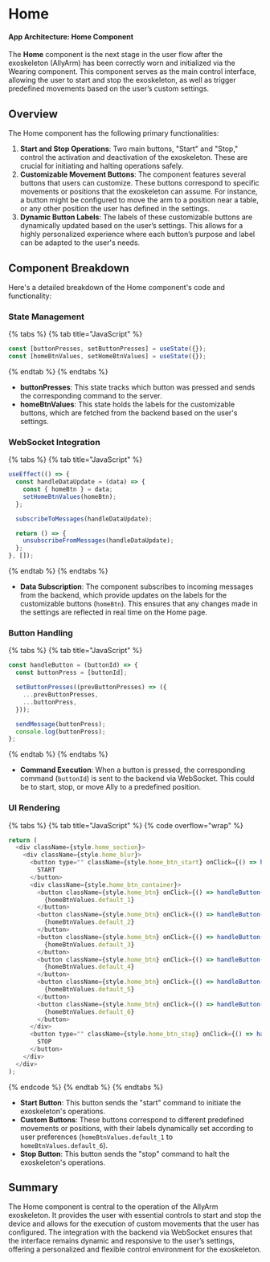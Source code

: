 # Home

#### App Architecture: Home Component

The **Home** component is the next stage in the user flow after the exoskeleton (AllyArm) has been correctly worn and initialized via the Wearing component. This component serves as the main control interface, allowing the user to start and stop the exoskeleton, as well as trigger predefined movements based on the user’s custom settings.

## Overview

The Home component has the following primary functionalities:

1. **Start and Stop Operations**: Two main buttons, "Start" and "Stop," control the activation and deactivation of the exoskeleton. These are crucial for initiating and halting operations safely.
2. **Customizable Movement Buttons**: The component features several buttons that users can customize. These buttons correspond to specific movements or positions that the exoskeleton can assume. For instance, a button might be configured to move the arm to a position near a table, or any other position the user has defined in the settings.
3. **Dynamic Button Labels**: The labels of these customizable buttons are dynamically updated based on the user’s settings. This allows for a highly personalized experience where each button’s purpose and label can be adapted to the user's needs.

## Component Breakdown

Here's a detailed breakdown of the Home component's code and functionality:

### State Management

{% tabs %}
{% tab title="JavaScript" %}
```javascript
const [buttonPresses, setButtonPresses] = useState({});
const [homeBtnValues, setHomeBtnValues] = useState({});
```
{% endtab %}
{% endtabs %}

* **buttonPresses**: This state tracks which button was pressed and sends the corresponding command to the server.
* **homeBtnValues**: This state holds the labels for the customizable buttons, which are fetched from the backend based on the user's settings.

### WebSocket Integration

{% tabs %}
{% tab title="JavaScript" %}
```javascript
useEffect(() => {
  const handleDataUpdate = (data) => {
    const { homeBtn } = data;
    setHomeBtnValues(homeBtn);
  };

  subscribeToMessages(handleDataUpdate);

  return () => {
    unsubscribeFromMessages(handleDataUpdate);
  };
}, []);
```
{% endtab %}
{% endtabs %}

* **Data Subscription**: The component subscribes to incoming messages from the backend, which provide updates on the labels for the customizable buttons (`homeBtn`). This ensures that any changes made in the settings are reflected in real time on the Home page.

### Button Handling

{% tabs %}
{% tab title="JavaScript" %}
```javascript
const handleButton = (buttonId) => {
  const buttonPress = [buttonId];

  setButtonPresses((prevButtonPresses) => ({
    ...prevButtonPresses,
    ...buttonPress,
  }));

  sendMessage(buttonPress);
  console.log(buttonPress);
};
```
{% endtab %}
{% endtabs %}

* **Command Execution**: When a button is pressed, the corresponding command (`buttonId`) is sent to the backend via WebSocket. This could be to start, stop, or move Ally to a predefined position.

### UI Rendering

{% tabs %}
{% tab title="JavaScript" %}
{% code overflow="wrap" %}
```javascript
return (
  <div className={style.home_section}>
    <div className={style.home_blur}>
      <button type="" className={style.home_btn_start} onClick={() => handleButton("start")}>
        START
      </button>
      <div className={style.home_btn_container}>
        <button className={style.home_btn} onClick={() => handleButton("default1")}>
          {homeBtnValues.default_1}
        </button>
        <button className={style.home_btn} onClick={() => handleButton("default2")}>
          {homeBtnValues.default_2}
        </button>
        <button className={style.home_btn} onClick={() => handleButton("default3")}>
          {homeBtnValues.default_3}
        </button>
        <button className={style.home_btn} onClick={() => handleButton("default4")}>
          {homeBtnValues.default_4}
        </button>
        <button className={style.home_btn} onClick={() => handleButton("default5")}>
          {homeBtnValues.default_5}
        </button>
        <button className={style.home_btn} onClick={() => handleButton("default6")}>
          {homeBtnValues.default_6}
        </button>
      </div>
      <button type="" className={style.home_btn_stop} onClick={() => handleButton("stop")}>
        STOP
      </button>
    </div>
  </div>
);
```
{% endcode %}
{% endtab %}
{% endtabs %}

* **Start Button**: This button sends the "start" command to initiate the exoskeleton's operations.
* **Custom Buttons**: These buttons correspond to different predefined movements or positions, with their labels dynamically set according to user preferences (`homeBtnValues.default_1` to `homeBtnValues.default_6`).
* **Stop Button**: This button sends the "stop" command to halt the exoskeleton's operations.

## Summary

The Home component is central to the operation of the AllyArm exoskeleton. It provides the user with essential controls to start and stop the device and allows for the execution of custom movements that the user has configured. The integration with the backend via WebSocket ensures that the interface remains dynamic and responsive to the user’s settings, offering a personalized and flexible control environment for the exoskeleton.
